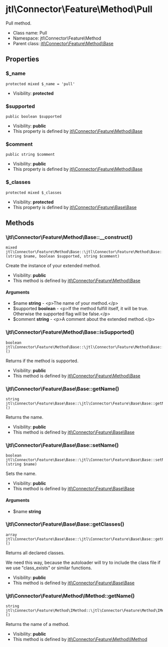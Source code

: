 jtl\Connector\Feature\Method\Pull
===============

Pull method.




* Class name: Pull
* Namespace: jtl\Connector\Feature\Method
* Parent class: [jtl\Connector\Feature\Method\Base](jtl-Connector-Feature-Method-Base.md)





Properties
----------


### $_name

```
protected mixed $_name = 'pull'
```





* Visibility: **protected**


### $supported

```
public boolean $supported
```





* Visibility: **public**
* This property is defined by [jtl\Connector\Feature\Method\Base](jtl-Connector-Feature-Method-Base.md)


### $comment

```
public string $comment
```





* Visibility: **public**
* This property is defined by [jtl\Connector\Feature\Method\Base](jtl-Connector-Feature-Method-Base.md)


### $_classes

```
protected mixed $_classes
```





* Visibility: **protected**
* This property is defined by [jtl\Connector\Feature\Base\Base](jtl-Connector-Feature-Base-Base.md)


Methods
-------


### \jtl\Connector\Feature\Method\Base::__construct()

```
mixed jtl\Connector\Feature\Method\Base::\jtl\Connector\Feature\Method\Base::__construct()(string $name, boolean $supported, string $comment)
```

Create the instance of your extended method.



* Visibility: **public**
* This method is defined by [jtl\Connector\Feature\Method\Base](jtl-Connector-Feature-Method-Base.md)

#### Arguments

* $name **string** - &lt;p&gt;The name of your method.&lt;/p&gt;
* $supported **boolean** - &lt;p&gt;If the method fulfill itself, it will be
true. Otherwise the supported flag will be false.&lt;/p&gt;
* $comment **string** - &lt;p&gt;A comment about the extended method.&lt;/p&gt;



### \jtl\Connector\Feature\Method\Base::isSupported()

```
boolean jtl\Connector\Feature\Method\Base::\jtl\Connector\Feature\Method\Base::isSupported()()
```

Returns if the method is supported.



* Visibility: **public**
* This method is defined by [jtl\Connector\Feature\Method\Base](jtl-Connector-Feature-Method-Base.md)



### \jtl\Connector\Feature\Base\Base::getName()

```
string jtl\Connector\Feature\Base\Base::\jtl\Connector\Feature\Base\Base::getName()()
```

Returns the name.



* Visibility: **public**
* This method is defined by [jtl\Connector\Feature\Base\Base](jtl-Connector-Feature-Base-Base.md)



### \jtl\Connector\Feature\Base\Base::setName()

```
boolean jtl\Connector\Feature\Base\Base::\jtl\Connector\Feature\Base\Base::setName()(string $name)
```

Sets the name.



* Visibility: **public**
* This method is defined by [jtl\Connector\Feature\Base\Base](jtl-Connector-Feature-Base-Base.md)

#### Arguments

* $name **string**



### \jtl\Connector\Feature\Base\Base::getClasses()

```
array jtl\Connector\Feature\Base\Base::\jtl\Connector\Feature\Base\Base::getClasses()()
```

Returns all declared classes.

We need this way, because the autoloader will try to include the class
file if we use "class_exists" or similar functions.

* Visibility: **public**
* This method is defined by [jtl\Connector\Feature\Base\Base](jtl-Connector-Feature-Base-Base.md)



### \jtl\Connector\Feature\Method\IMethod::getName()

```
string jtl\Connector\Feature\Method\IMethod::\jtl\Connector\Feature\Method\IMethod::getName()()
```

Returns the name of a method.



* Visibility: **public**
* This method is defined by [jtl\Connector\Feature\Method\IMethod](jtl-Connector-Feature-Method-IMethod.md)



